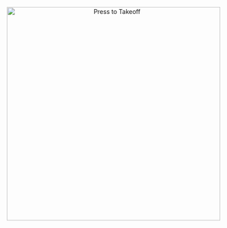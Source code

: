 <p align="center">
<a href = "https://heroku.com/deploy?template=https://github.com/SPAMMEROP/TEST2"><img src="https://telegra.ph/file/57c4edb389224c9cf9996.png" alt="Press to Takeoff" width="490px"></a></p>
<br>
